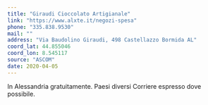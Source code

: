 ```yaml
---
title: "Giraudi Cioccolato Artigianale"
link: "https://www.alxte.it/negozi-spesa"
phone: "335.838.9530"
mail: ""
address: "Via Baudolino Giraudi, 498 Castellazzo Bormida AL"
coord_lat: 44.855046
coord_lon: 8.545117
source: "ASCOM"
date: 2020-04-05
---
```


In Alessandria gratuitamente. Paesi diversi Corriere espresso dove possibile. 
